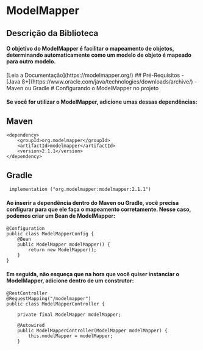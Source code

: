 # ModelMapper
## Descrição da Biblioteca
<h4>O objetivo do ModelMapper é facilitar o mapeamento de objetos, determinando automaticamente como um modelo de objeto é mapeado para outro modelo.</h4>
[Leia a Documentação](https://modelmapper.org/)
## Pré-Requisitos
- [Java 8+](https://www.oracle.com/java/technologies/downloads/archive/)
- Maven ou Gradle
# Configurando o ModelMapper no projeto
<h4>Se você for utilizar o ModelMapper, adicione umas dessas dependências:</h4>

## Maven

````
<dependency>
    <groupId>org.modelmapper</groupId>
    <artifactId>modelmapper</artifactId>
    <version>2.1.1</version>
</dependency>
````
## Gradle

````
 implementation ("org.modelmapper:modelmapper:2.1.1")
````


<h4>Ao inserir a dependência dentro do Maven ou Gradle, você precisa configurar para que ele faça o mapeamento corretamente.
Nesse caso, podemos criar um Bean de ModelMapper:</h4>

````
@Configuration
public class ModelMapperConfig {
    @Bean
    public ModelMapper modelMapper() {
        return new ModelMapper();
    }
}
````
<h4>Em seguida, não esqueça que na hora que você quiser instanciar o ModelMapper, adicione dentro de um construtor:</h4>

````
@RestController
@RequestMapping("/modelmapper")
public class ModelMapperController {

    private final ModelMapper modelMapper;

    @Autowired
    public ModelMapperController(ModelMapper modelMapper) {
        this.modelMapper = modelMapper;
    }
````

